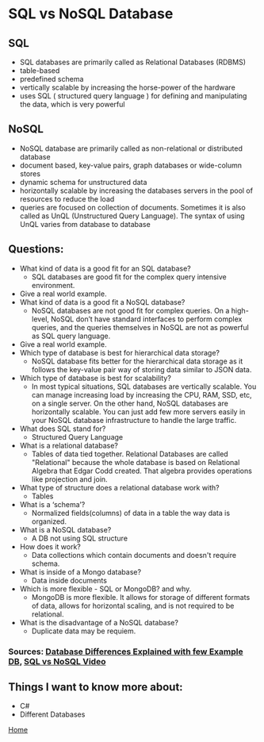 # SQL vs NoSQL Database

## SQL

- SQL databases are primarily called as Relational Databases (RDBMS)
- table-based
- predefined schema
- vertically scalable by increasing the horse-power of the hardware
- uses SQL ( structured query language ) for defining and manipulating the data, which is very powerful

## NoSQL

- NoSQL database are primarily called as non-relational or distributed database
- document based, key-value pairs, graph databases or wide-column stores
- dynamic schema for unstructured data
- horizontally scalable by increasing the databases servers in the pool of resources to reduce the load
- queries are focused on collection of documents. Sometimes it is also called as UnQL (Unstructured Query Language). The syntax of using UnQL varies from database to database

## Questions:

- What kind of data is a good fit for an SQL database?
  - SQL databases are good fit for the complex query intensive environment.
- Give a real world example.
- What kind of data is a good fit a NoSQL database?
  - NoSQL databases are not good fit for complex queries. On a high-level, NoSQL don’t have standard interfaces to perform complex queries, and the queries themselves in NoSQL are not as powerful as SQL query language.
- Give a real world example.
- Which type of database is best for hierarchical data storage?
  - NoSQL database fits better for the hierarchical data storage as it follows the key-value pair way of storing data similar to JSON data.
- Which type of database is best for scalability?
  - In most typical situations, SQL databases are vertically scalable. You can manage increasing load by increasing the CPU, RAM, SSD, etc, on a single server. On the other hand, NoSQL databases are horizontally scalable. You can just add few more servers easily in your NoSQL database infrastructure to handle the large traffic.
- What does SQL stand for?
  - Structured Query Language
- What is a relational database?
  - Tables of data tied together. Relational Databases are called "Relational" because the whole database is based on Relational Algebra that Edgar Codd created. That algebra provides operations like projection and join.
- What type of structure does a relational database work with?
  - Tables
- What is a ‘schema’?
  - Normalized fields(columns) of data in a table
the way data is organized.
- What is a NoSQL database?
  - A DB not using SQL structure
- How does it work?
  - Data collections which contain documents and doesn't require schema.
- What is inside of a Mongo database?
  - Data inside documents
- Which is more flexible - SQL or MongoDB? and why.
  - MongoDB is more flexible. It allows for storage of different formats of data, allows for horizontal scaling, and is not required to be relational.
- What is the disadvantage of a NoSQL database?
  - Duplicate data may be requiem.

### Sources: [Database Differences Explained with few Example DB](https://www.thegeekstuff.com/2014/01/sql-vs-nosql-db/?utm_source=tuicool), [SQL vs NoSQL Video](https://www.youtube.com/watch?v=ZS_kXvOeQ5Y)

## Things I want to know more about:
- C#
- Different Databases

[Home](reading-notes.md)